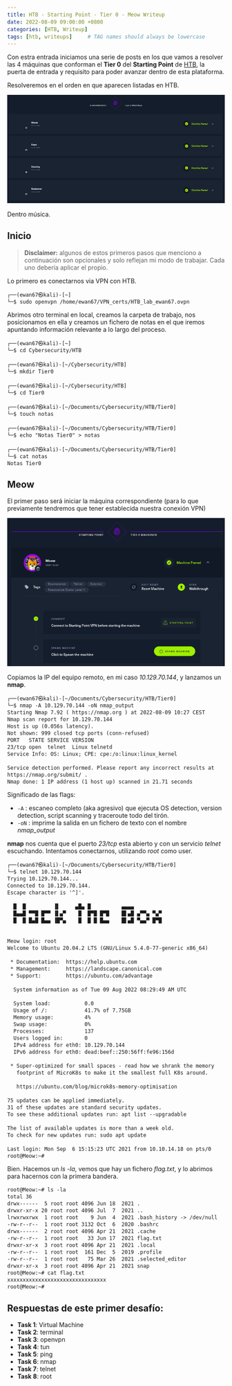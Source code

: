```yaml
---
title: HTB - Starting Point - Tier 0 - Meow Writeup
date: 2022-08-09 09:00:00 +0800
categories: [HTB, Writeup]
tags: [htb, writeups]     # TAG names should always be lowercase
---
```


Con estra entrada iniciamos una serie de posts en los que vamos a resolver las 4 máquinas que conforman el **Tier 0** del **Starting Point** de [HTB](https://app.hackthebox.com/starting-point), la puerta de entrada y requisito para poder avanzar dentro de esta plataforma.


Resolveremos en el orden en que aparecen listadas en HTB.

![](/assets/posts/20220809/img01.png)

Dentro música.

## Inicio

> **Disclaimer:** algunos de estos primeros pasos que menciono a continuación son opcionales y solo reflejan mi modo de trabajar. Cada uno debería aplicar el propio.

Lo primero es conectarnos via VPN con HTB.

```console
┌──(ewan67㉿kali)-[~]
└─$ sudo openvpn /home/ewan67/VPN_certs/HTB_lab_ewan67.ovpn
```

Abrimos otro terminal en local, creamos la carpeta de trabajo, nos posicionamos en ella y creamos un fichero de notas en el que iremos apuntando información relevante a lo largo del proceso.

```console
┌──(ewan67㉿kali)-[~]
└─$ cd Cybersecurity/HTB

┌──(ewan67㉿kali)-[~/Cybersecurity/HTB]
└─$ mkdir Tier0

┌──(ewan67㉿kali)-[~/Cybersecurity/HTB]
└─$ cd Tier0

┌──(ewan67㉿kali)-[~/Documents/Cybersecurity/HTB/Tier0]
└─$ touch notas

┌──(ewan67㉿kali)-[~/Documents/Cybersecurity/HTB/Tier0]
└─$ echo "Notas Tier0" > notas

┌──(ewan67㉿kali)-[~/Documents/Cybersecurity/HTB/Tier0]
└─$ cat notas
Notas Tier0
```

## Meow

El primer paso será iniciar la máquina correspondiente (para lo que previamente tendremos que tener establecida nuestra conexión VPN)

![](/assets/posts/20220809/img02.png)

Copiamos la IP del equipo remoto, en mi caso *10.129.70.144*, y lanzamos un **nmap**.

```console
┌──(ewan67㉿kali)-[~/Documents/Cybersecurity/HTB/Tier0]
└─$ nmap -A 10.129.70.144 -oN nmap_output
Starting Nmap 7.92 ( https://nmap.org ) at 2022-08-09 10:27 CEST
Nmap scan report for 10.129.70.144
Host is up (0.056s latency).
Not shown: 999 closed tcp ports (conn-refused)
PORT   STATE SERVICE VERSION
23/tcp open  telnet  Linux telnetd
Service Info: OS: Linux; CPE: cpe:/o:linux:linux_kernel

Service detection performed. Please report any incorrect results at https://nmap.org/submit/ .
Nmap done: 1 IP address (1 host up) scanned in 21.71 seconds
```

Significado de las flags:

* `-A`&nbsp;: escaneo completo (aka agresivo) que ejecuta OS detection, version detection, script scanning y traceroute todo del tirón.
* `-oN`&nbsp;: imprime la salida en un fichero de texto con el nombre *nmap_output*

**nmap** nos cuenta que el puerto *23/tcp* esta abierto y con un servicio *telnet* escuchando. Intentamos conectarnos, utilizando *root* como user.

```console
┌──(ewan67㉿kali)-[~/Documents/Cybersecurity/HTB/Tier0]
└─$ telnet 10.129.70.144
Trying 10.129.70.144...
Connected to 10.129.70.144.
Escape character is '^]'.

  █  █         ▐▌     ▄█▄ █          ▄▄▄▄
  █▄▄█ ▀▀█ █▀▀ ▐▌▄▀    █  █▀█ █▀█    █▌▄█ ▄▀▀▄ ▀▄▀
  █  █ █▄█ █▄▄ ▐█▀▄    █  █ █ █▄▄    █▌▄█ ▀▄▄▀ █▀█


Meow login: root
Welcome to Ubuntu 20.04.2 LTS (GNU/Linux 5.4.0-77-generic x86_64)

 * Documentation:  https://help.ubuntu.com
 * Management:     https://landscape.canonical.com
 * Support:        https://ubuntu.com/advantage

  System information as of Tue 09 Aug 2022 08:29:49 AM UTC

  System load:           0.0
  Usage of /:            41.7% of 7.75GB
  Memory usage:          4%
  Swap usage:            0%
  Processes:             137
  Users logged in:       0
  IPv4 address for eth0: 10.129.70.144
  IPv6 address for eth0: dead:beef::250:56ff:fe96:156d

 * Super-optimized for small spaces - read how we shrank the memory
   footprint of MicroK8s to make it the smallest full K8s around.

   https://ubuntu.com/blog/microk8s-memory-optimisation

75 updates can be applied immediately.
31 of these updates are standard security updates.
To see these additional updates run: apt list --upgradable

The list of available updates is more than a week old.
To check for new updates run: sudo apt update

Last login: Mon Sep  6 15:15:23 UTC 2021 from 10.10.14.18 on pts/0
root@Meow:~# 
```

Bien. Hacemos un *ls -la*, vemos que hay un fichero *flag.txt*, y lo abrimos para hacernos con la primera bandera.

```console
root@Meow:~# ls -la
total 36
drwx------  5 root root 4096 Jun 18  2021 .
drwxr-xr-x 20 root root 4096 Jul  7  2021 ..
lrwxrwxrwx  1 root root    9 Jun  4  2021 .bash_history -> /dev/null
-rw-r--r--  1 root root 3132 Oct  6  2020 .bashrc
drwx------  2 root root 4096 Apr 21  2021 .cache
-rw-r--r--  1 root root   33 Jun 17  2021 flag.txt
drwxr-xr-x  3 root root 4096 Apr 21  2021 .local
-rw-r--r--  1 root root  161 Dec  5  2019 .profile
-rw-r--r--  1 root root   75 Mar 26  2021 .selected_editor
drwxr-xr-x  3 root root 4096 Apr 21  2021 snap
root@Meow:~# cat flag.txt
xxxxxxxxxxxxxxxxxxxxxxxxxxxxxxxx
root@Meow:~#
```

## Respuestas de este primer desafío:

* <strong>Task 1</strong>: Virtual Machine
* <strong>Task 2</strong>: terminal
* <strong>Task 3</strong>: openvpn
* <strong>Task 4</strong>: tun
* <strong>Task 5</strong>: ping
* <strong>Task 6</strong>: nmap
* <strong>Task 7</strong>: telnet
* <strong>Task 8</strong>: root
